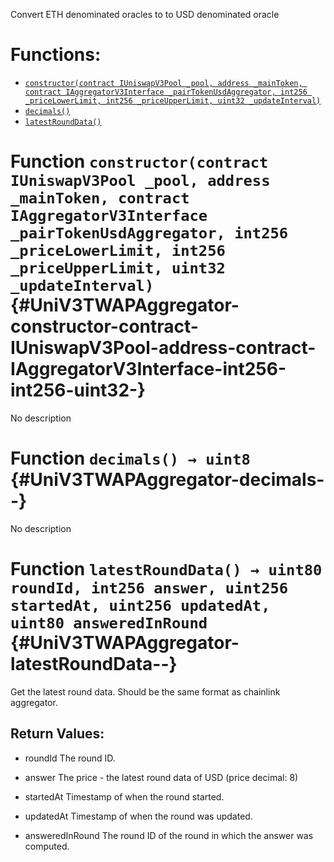 Convert ETH denominated oracles to to USD denominated oracle


# Functions:
- [`constructor(contract IUniswapV3Pool _pool, address _mainToken, contract IAggregatorV3Interface _pairTokenUsdAggregator, int256 _priceLowerLimit, int256 _priceUpperLimit, uint32 _updateInterval)`](#UniV3TWAPAggregator-constructor-contract-IUniswapV3Pool-address-contract-IAggregatorV3Interface-int256-int256-uint32-)
- [`decimals()`](#UniV3TWAPAggregator-decimals--)
- [`latestRoundData()`](#UniV3TWAPAggregator-latestRoundData--)



# Function `constructor(contract IUniswapV3Pool _pool, address _mainToken, contract IAggregatorV3Interface _pairTokenUsdAggregator, int256 _priceLowerLimit, int256 _priceUpperLimit, uint32 _updateInterval)` {#UniV3TWAPAggregator-constructor-contract-IUniswapV3Pool-address-contract-IAggregatorV3Interface-int256-int256-uint32-}
No description




# Function `decimals() → uint8` {#UniV3TWAPAggregator-decimals--}
No description




# Function `latestRoundData() → uint80 roundId, int256 answer, uint256 startedAt, uint256 updatedAt, uint80 answeredInRound` {#UniV3TWAPAggregator-latestRoundData--}
Get the latest round data. Should be the same format as chainlink aggregator.



## Return Values:
- roundId The round ID.

- answer The price - the latest round data of USD (price decimal: 8)

- startedAt Timestamp of when the round started.

- updatedAt Timestamp of when the round was updated.

- answeredInRound The round ID of the round in which the answer was computed.


